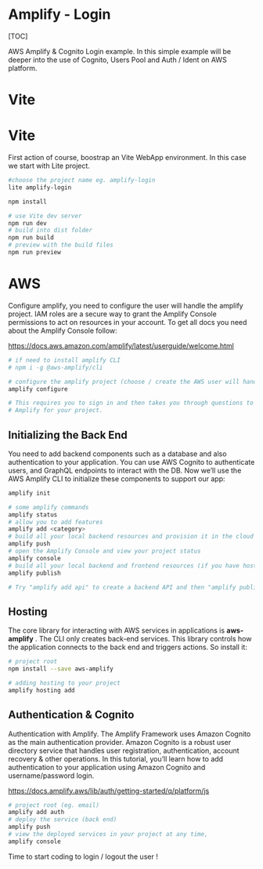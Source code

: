 Amplify - Login
===============
[TOC]

AWS Amplify & Cognito Login example. In this simple example will be deeper into the use of Cognito, Users Pool and Auth / Ident on AWS platform.

# Vite
# Vite
First action of course, boostrap an Vite WebApp environment. In this case we start with Lite project.

```bash
#choose the project name eg. amplify-login
lite amplify-login

npm install

# use Vite dev server
npm run dev
# build into dist folder
npm run build
# preview with the build files
npm run preview
```


# AWS
Configure amplify,  you need to configure the user will handle the amplify project. IAM roles are a secure way to grant the Amplify Console permissions to act on resources in your account. To get all docs you need about the Amplify Console follow:

https://docs.aws.amazon.com/amplify/latest/userguide/welcome.html

```bash
# if need to install amplify CLI
# npm i -g @aws-amplify/cli

# configure the amplify project (choose / create the AWS user will handle the project on AWS)
amplify configure

# This requires you to sign in and then takes you through questions to set up 
# Amplify for your project.
```

## Initializing the Back End
You need to add backend components such as a database and also authentication to your application. You can use AWS Cognito to authenticate users, and GraphQL endpoints to interact with the DB. Now we’ll use the AWS Amplify CLI to initialize these components to support our app:

```bash
amplify init

# some amplify commands
amplify status
# allow you to add features
amplify add <category>
# build all your local backend resources and provision it in the cloud
amplify push
# open the Amplify Console and view your project status
amplify console
# build all your local backend and frontend resources (if you have hosting category added) and provision it in the cloud
amplify publish

# Try "amplify add api" to create a backend API and then "amplify publish" to deploy everything
```

## Hosting
The core library for interacting with AWS services in applications is **aws-amplify** . The CLI only creates back-end services. This library controls how the application connects to the back end and triggers actions. So install it:

```bash
# project root
npm install --save aws-amplify

# adding hosting to your project
amplify hosting add
```

## Authentication & Cognito
Authentication with Amplify. The Amplify Framework uses Amazon Cognito as the main authentication provider. Amazon Cognito is a robust user directory service that handles user registration, authentication, account recovery & other operations. In this tutorial, you’ll learn how to add authentication to your application using Amazon Cognito and username/password login.

https://docs.amplify.aws/lib/auth/getting-started/q/platform/js

```bash
# project root (eg. email)
amplify add auth
# deploy the service (back end)
amplify push
# view the deployed services in your project at any time,
amplify console
```

Time to start coding to login / logout the user !

